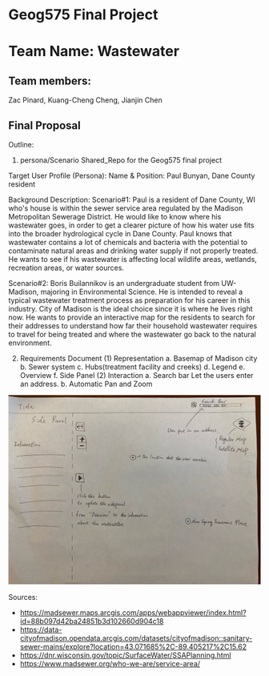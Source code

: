 # Geog575 Final Project
# Team Name: Wastewater
## Team members: 
Zac Pinard,
Kuang-Cheng Cheng,
Jianjin Chen
## Final Proposal
Outline:
1. persona/Scenario
 Shared_Repo for the Geog575 final project

Target User Profile (Persona):
Name & Position: Paul Bunyan, Dane County resident

Background Description: 
Scenario#1:
Paul is a resident of Dane County, WI who's house is within the sewer service area regulated by the Madison Metropolitan Sewerage District.  He would like to know where his wastewater goes, in order to get a clearer picture of how his water use fits into the broader hydrological cycle in Dane County.  Paul knows that wastewater contains a lot of chemicals and bacteria with the potential to contaminate natural areas and drinking water supply if not properly treated.  He wants to see if his wastewater is affecting local wildlife areas, wetlands, recreation areas, or water sources.

Scenario#2:
Boris Builannikov is an undergraduate student from UW-Madison, majoring in Environmental Science. He is intended to reveal a typical wastewater treatment process as preparation for his career in this industry. City of Madison is the ideal choice since it is where he lives right now. He wants to provide an interactive map for the residents to search for their addresses to understand how far their household wastewater requires to travel for being treated and where the wastewater go back to the natural environment.

2. Requirements Document
(1) Representation
a. Basemap of Madison city
b. Sewer system
c. Hubs(treatment facility and creeks)
d. Legend
e. Overview
f. Side Panel
(2) Interaction
a. Search bar
    Let the users enter an address.
b. Automatic Pan and Zoom



![draft](img/draft_img.jpeg)


Sources:
- https://madsewer.maps.arcgis.com/apps/webappviewer/index.html?id=88b097d42ba24851b3d102660d904c18
- https://data-cityofmadison.opendata.arcgis.com/datasets/cityofmadison::sanitary-sewer-mains/explore?location=43.071685%2C-89.405217%2C15.62
- https://dnr.wisconsin.gov/topic/SurfaceWater/SSAPlanning.html
- https://www.madsewer.org/who-we-are/service-area/
